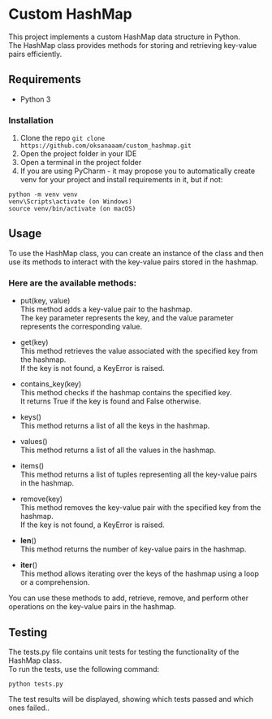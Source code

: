 # Custom HashMap

This project implements a custom HashMap data structure in Python.  
The HashMap class provides methods for storing and retrieving key-value pairs efficiently.

## Requirements

- Python 3

### Installation

1. Clone the repo
`git clone https://github.com/oksanaaam/custom_hashmap.git`
2. Open the project folder in your IDE
3. Open a terminal in the project folder
4. If you are using PyCharm - it may propose you to automatically create venv for your project and install requirements in it, but if not:
```
python -m venv venv
venv\Scripts\activate (on Windows)
source venv/bin/activate (on macOS)
```

## Usage

To use the HashMap class, you can create an instance of the class and then use its methods to interact with the key-value pairs stored in the hashmap.  

### Here are the available methods:

- put(key, value)  
This method adds a key-value pair to the hashmap.  
The key parameter represents the key, and the value parameter represents the corresponding value.  


- get(key)  
This method retrieves the value associated with the specified key from the hashmap.  
If the key is not found, a KeyError is raised.


- contains_key(key)  
This method checks if the hashmap contains the specified key.  
It returns True if the key is found and False otherwise.


- keys()  
This method returns a list of all the keys in the hashmap.


- values()  
This method returns a list of all the values in the hashmap.


- items()  
This method returns a list of tuples representing all the key-value pairs in the hashmap.


- remove(key)  
This method removes the key-value pair with the specified key from the hashmap.  
If the key is not found, a KeyError is raised.


- __len__()  
This method returns the number of key-value pairs in the hashmap.


- __iter__()  
This method allows iterating over the keys of the hashmap using a loop or a comprehension.

You can use these methods to add, retrieve, remove, and perform other operations on the key-value pairs in the hashmap.

## Testing

The tests.py file contains unit tests for testing the functionality of the HashMap class.  
To run the tests, use the following command:

`python tests.py`

The test results will be displayed, showing which tests passed and which ones failed..
